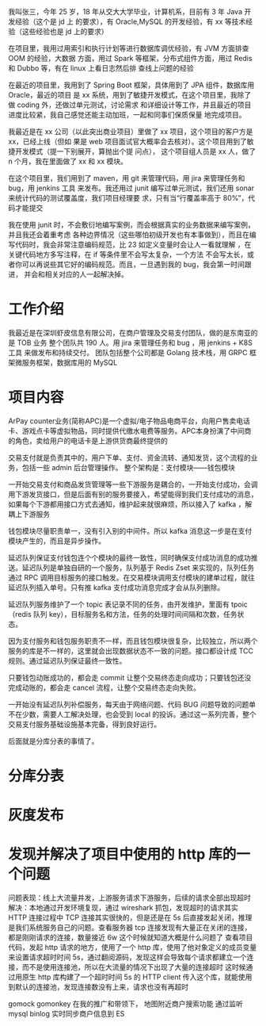 我叫张三，今年 25 岁，18 年从交大大学毕业，计算机系，目前有 3 年 Java 开发经验（这个是 jd 上
的要求），有 Oracle,MySQL 的开发经验，有 xx 等技术经验（这些经验也是 jd 上的要求）

在项目里，我用过用索引和执行计划等进行数据库调优经验，有 JVM 方面排查 OOM 的经验，大数据
方面，用过 Spark 等框架，分布式组件方面，用过 Redis 和 Dubbo 等，有在 linux 上看日志然后排
查线上问题的经验


在最近的项目里，我用到了 Spring Boot 框架，具体用到了 JPA 组件，数据库用 Oracle，最近的项目
是 xx 系统，用到了敏捷开发模式，在这个项目里，我除了做 coding 外，还做过单元测试，讨论需求
和详细设计等工作，并且最近的项目进度比较紧，我自己感觉还能主动加班，一起和同事们保质保量
地完成项目。

我最近是在 xx 公司（以此突出商业项目）里做了 xx 项目，这个项目的客户方是 xx，已经上线（但如
果是 web 项目面试官大概率会去核对）。这个项目用到了敏捷开发模式（提一下别展开，算抛出个提
问点）， 这个项目组人员是 xx 人，做了 n 个月，我在里面做了 xx 和 xx 模块。

在这个项目里，我们用到了 maven，用 git 来管理代码，用 jira 来管理任务和 bug，用 jenkins 工具
来发布。我还用过 junit 编写过单元测试，我们还用 sonar 来统计代码的测试覆盖度，我们项目经理要
求，只有当“行覆盖率高于 80%”，代码才能提交

我在使用 junit 时，不会敷衍地编写案例，而会根据真实的业务数据来编写案例，并且我还会着重考虑
各种边界情况（这些哪怕初级开发也有本事做到），而且在编写代码时，我会非常注意编码规范，比
23
如定义变量时会让人一看就理解 ，在关键代码地方多写注释，在 if 等条件里不会写太复杂，一个方法
不会写太长，或者你可以再说些其它好的编码规范。而且，一旦遇到我的 bug，我会第一时间跟进，
并会和相关对应的人一起解决掉。

# 工作介绍
我最近是在深圳虾皮信息有限公司，在商户管理及交易支付团队，做的是东南亚的是 TOB 业务
整个团队共 190 人。用 jira 来管理任务和 bug ，用 jenkins + K8S 工具
来做发布和持续交付。
团队包括整个公司都是 Golang 技术栈，用 GRPC 框架微服务框架，数据库用的 MySQL

# 项目内容
ArPay counter业务(简称APC)是一个虚拟/电子物品电商平台，向用户售卖电话卡、游戏点卡等虚拟物品，同时提供代缴水电费等服务。APC本身扮演了中间商的角色，卖给用户的电话卡是上游供货商最终提供的

交易支付就是负责其中的，用户下单、支付、资金流转、通知发货，这个流程的业务，包括一些 admin 后台管理操作。
整个架构是：支付模块——钱包模块

一开始交易支付和商品发货管理等一些下游服务是耦合的，一开始支付成功，会调用下游发货接口，但是后面有别的服务要接入，希望能得到我们支付成功的消息，如果每个下游都用接口方式去通知，维护起来就很麻烦，所以接入了 kafka ，解耦上下游服务

钱包模块尽量职责单一，没有引入别的中间件。所以 kafka 消息这一步是在支付模块产生的，而且是异步操作。

延迟队列保证支付钱包连个个模块的最终一致性，同时确保支付成功消息的成功推送。延迟队列是单独自研的一个服务，队列基于 Redis Zset 来实现的，队列任务通过 RPC 调用目标服务的接口触发。在交易模块调用支付模块的建单过程，就往延迟队列插入单号。只有推 kafka 支付成功消息完成才会从队列删除。

延迟队列服务维护了一个 topic 表记录不同的任务，由开发维护，里面有 tpoic（redis 队列 key），目标服务名和方法，任务的处理时间间隔和次数，任务状态。

因为支付服务和钱包服务职责不一样，而且钱包模块很复杂，比较独立，所以两个服务的库是不一样的，这里就会出现数据状态不一致的问题。接口都设计成 TCC 规则。通过延迟队列保证最终一致性。

只要钱包动账成功的，都会走 commit 让整个交易终态走向成功；只要钱包还没完成动账的，都会走 cancel 流程，让整个交易终态走向失败。

一开始没有延迟队列补偿服务，每天由于网络问题、代码 BUG 问题导致的问题单不在少数，需要人工解决处理，也会受到 local 的投诉。通过这一系列完善，整个交易支付服务基础设施基本完备，得到良好运行。

后面就是分库分表的事情了。

# 分库分表


# 灰度发布


# 发现并解决了项目中使用的 http 库的一个问题
问题表现：线上大流量并发，上游服务请求下游服务，后续的请求全部出现超时
解决：本地通过开发环境复现，通过 wireshark 抓包，发现超时的请求其实 HTTP 连接过程中 TCP 连接其实很快的，但是还是在 5s 后直接发起关闭，推理是我们系统服务自己的问题。查看服务器 tcp 连接发现有大量正在关闭的连接，都是刚刚请求的连接，数量接近 6w
这个时候就知道大概是什么问题了
查看项目代码，发起 http 请求的地方，使用了一个 http 库，使用了他对象定义的成员变量来设置请求超时时间 5s，通过翻阅源码，发现这样会导致每个请求都建立一个连接，而不是使用连接池，所以在大流量的情况下出现了大量的连接超时
这时候通过用原生 http 库构建了一个超时时间 5s 的 HTTP client 传入这个库，就能使用到默认的连接池，发现连接数没有上来，请求也没有再超时 


gomock gomonkey
在我的推广和带领下，
地图附近商户搜索功能
通过监听 mysql binlog 实时同步商户信息到 ES


